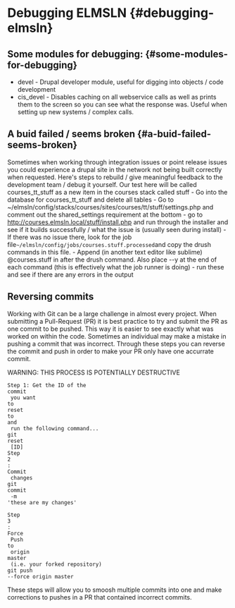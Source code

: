 # Debugging ELMSLN {#debugging-elmsln}

## Some modules for debugging: {#some-modules-for-debugging}

* devel - Drupal developer module, useful for digging into objects / code development
* cis\_devel - Disables caching on all webservice calls as well as prints them to the screen so you can see what the response was. Useful when setting up new systems / complex calls.

## A buid failed / seems broken {#a-buid-failed-seems-broken}

Sometimes when working through integration issues or point release issues you could experience a drupal site in the network not being built correctly when requested. Here's steps to rebuild / give meaningful feedback to the development team / debug it yourself. Our test here will be called courses\_tt\_stuff as a new item in the courses stack called stuff - Go into the database for courses\_tt\_stuff and delete all tables - Go to ~/elmsln/config/stacks/courses/sites/courses/tt/stuff/settings.php and comment out the shared\_settings requirement at the bottom - go to http://courses.elmsln.local/stuff/install.php and run through the installer and see if it builds successfully / what the issue is \(usually seen during install\) - If there was no issue there, look for the job file`~/elmsln/config/jobs/courses.stuff.processed`and copy the drush commands in this file. - Append \(in another text editor like sublime\) @courses.stuff in after the drush command. Also place --y at the end of each command \(this is effectively what the job runner is doing\) - run these and see if there are any errors in the output

## Reversing commits

Working with Git can be a large challenge in almost every project. When submitting a Pull-Request \(PR\) it is best practice to try and submit the PR as one commit to be pushed. This way it is easier to see exactly what was worked on within the code. Sometimes an individual may make a mistake in pushing a commit that was incorrect. Through these steps you can reverse the commit and push in order to make your PR only have one accurrate commit.

WARNING: THIS PROCESS IS POTENTIALLY DESTRUCTIVE

```
Step 1: Get the ID of the 
commit
 you want 
to
reset
to
and
 run the following command...
git 
reset
 [ID]
Step 
2
: 
Commit
 changes
git 
commit
 -m 
'these are my changes'
 
Step 
3
: 
Force
 Push 
to
 origin 
master
 (i.e. your forked repository) 
git push 
--force origin master
```

These steps will allow you to smoosh multiple commits into one and make corrections to pushes in a PR that contained incorrect commits.

